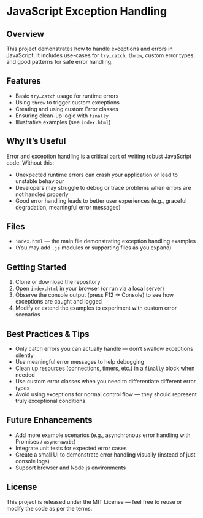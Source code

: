 
# JavaScript Exception Handling

## Overview  
This project demonstrates how to handle exceptions and errors in JavaScript. It includes use-cases for `try…catch`, `throw`, custom error types, and good patterns for safe error handling.

## Features  
- Basic `try…catch` usage for runtime errors  
- Using `throw` to trigger custom exceptions  
- Creating and using custom Error classes  
- Ensuring clean-up logic with `finally`  
- Illustrative examples (see `index.html`)

## Why It’s Useful  
Error and exception handling is a critical part of writing robust JavaScript code. Without this:
- Unexpected runtime errors can crash your application or lead to unstable behaviour  
- Developers may struggle to debug or trace problems when errors are not handled properly  
- Good error handling leads to better user experiences (e.g., graceful degradation, meaningful error messages)

## Files  
- `index.html` — the main file demonstrating exception handling examples  
- (You may add `.js` modules or supporting files as you expand)  

## Getting Started  
1. Clone or download the repository  
2. Open `index.html` in your browser (or run via a local server)  
3. Observe the console output (press F12 → Console) to see how exceptions are caught and logged  
4. Modify or extend the examples to experiment with custom error scenarios  

## Best Practices & Tips  
- Only catch errors you can actually handle — don’t swallow exceptions silently  
- Use meaningful error messages to help debugging  
- Clean up resources (connections, timers, etc.) in a `finally` block when needed  
- Use custom error classes when you need to differentiate different error types  
- Avoid using exceptions for normal control flow — they should represent truly exceptional conditions  

## Future Enhancements  
- Add more example scenarios (e.g., asynchronous error handling with Promises / `async`-`await`)  
- Integrate unit tests for expected error cases  
- Create a small UI to demonstrate error handling visually (instead of just console logs)  
- Support browser and Node.js environments  

## License  
This project is released under the MIT License — feel free to reuse or modify the code as per the terms.

